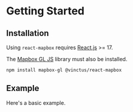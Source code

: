 Getting Started
===============

Installation
------------

Using `react-mapbox` requires [React.js](https://reactjs.org/) >= 17.

The [Mapbox GL JS](https://docs.mapbox.com/mapbox-gl-js/guides/) library must also be installed.

```
npm install mapbox-gl @vinctus/react-mapbox
```

Example
-------

Here's a basic example.

